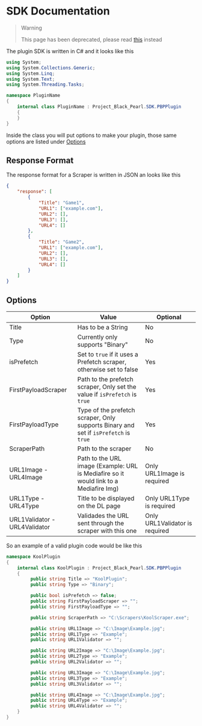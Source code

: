 <h1 class="title">SDK Documentation</h1>

<blockquote id="warning">
    <span>Warning</span>
    <p>This page has been deprecated, please read <a href="./docs/sdk_docsv2">this</a> instead</p>
</blockquote>

The plugin SDK is written in C# and it looks like this

```csharp
using System;
using System.Collections.Generic;
using System.Linq;
using System.Text;
using System.Threading.Tasks;

namespace PluginName
{
    internal class PluginName : Project_Black_Pearl.SDK.PBPPlugin
    {
    }
}
```

Inside the class you will put options to make your plugin, those same options are listed under [Options](#Options)

## Response Format

The response format for a Scraper is written in JSON an looks like this

```json
{
	"response": [
		{
			"Title": "Game1",
			"URL1": ["example.com"],
			"URL2": [],
			"URL3": [],
			"URL4": []
		},
		{
			"Title": "Game2",
			"URL1": ["example.com"],
			"URL2": [],
			"URL3": [],
			"URL4": []
		}
	]
}
```

## Options

| Option                        | Value                                                                                 | Optional                       |
| ----------------------------- | ------------------------------------------------------------------------------------- | ------------------------------ |
| Title                         | Has to be a String                                                                    | No                             |
| Type                          | Currently only supports "Binary"                                                      | No                             |
| isPrefetch                    | Set to `true` if it uses a Prefetch scraper, otherwise set to false                   | Yes                            |
| FirstPayloadScraper           | Path to the prefetch scraper, Only set the value if `isPrefetch` is `true`            | Yes                            |
| FirstPayloadType              | Type of the prefetch scraper, Only supports Binary and set if `isPrefetch` is `true`  | Yes                            |
| ScraperPath                   | Path to the scraper                                                                   | No                             |
| URL1Image - URL4Image         | Path to the URL image (Example: URL is Mediafire so it would link to a Mediafire Img) | Only URL1Image is required     |
| URL1Type - URL4Type           | Title to be displayed on the DL page                                                  | Only URL1Type is required      |
| URL1Validator - URL4Validator | Validades the URL sent through the scraper with this one                              | Only URL1Validator is required |

So an example of a valid plugin code would be like this

```csharp
namespace KoolPlugin
{
    internal class KoolPlugin : Project_Black_Pearl.SDK.PBPPlugin
    {
         public string Title => "KoolPlugin";
         public string Type => "Binary";

         public bool isPrefetch => false;
         public string FirstPayloadScraper => "";
         public string FirstPayloadType => "";

         public string ScraperPath => "C:\Scrapers\KoolScraper.exe";

         public string URL1Image => "C:\Image\Example.jpg";
         public string URL1Type => "Example";
         public string URL1Validator => "";

         public string URL2Image => "C:\Image\Example.jpg";
         public string URL2Type => "Example";
         public string URL2Validator => "";

         public string URL3Image => "C:\Image\Example.jpg";
         public string URL3Type => "Example";
         public string URL3Validator => "";

         public string URL4Image => "C:\Image\Example.jpg";
         public string URL4Type => "Example";
         public string URL4Validator => "";
    }
}
```
